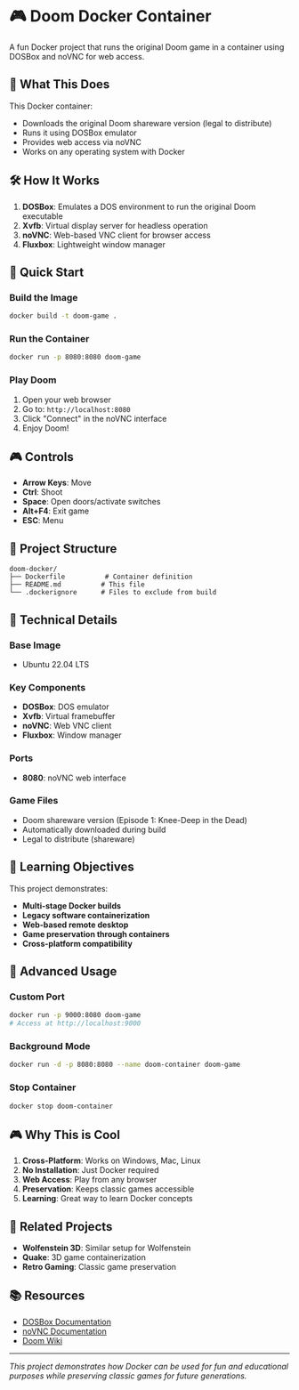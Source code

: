 # 🎮 Doom Docker Container

A fun Docker project that runs the original Doom game in a container using DOSBox and noVNC for web access.

## 🚀 **What This Does**

This Docker container:
- Downloads the original Doom shareware version (legal to distribute)
- Runs it using DOSBox emulator
- Provides web access via noVNC
- Works on any operating system with Docker

## 🛠️ **How It Works**

1. **DOSBox**: Emulates a DOS environment to run the original Doom executable
2. **Xvfb**: Virtual display server for headless operation
3. **noVNC**: Web-based VNC client for browser access
4. **Fluxbox**: Lightweight window manager

## 🎯 **Quick Start**

### **Build the Image**
```bash
docker build -t doom-game .
```

### **Run the Container**
```bash
docker run -p 8080:8080 doom-game
```

### **Play Doom**
1. Open your web browser
2. Go to: `http://localhost:8080`
3. Click "Connect" in the noVNC interface
4. Enjoy Doom!

## 🎮 **Controls**

- **Arrow Keys**: Move
- **Ctrl**: Shoot
- **Space**: Open doors/activate switches
- **Alt+F4**: Exit game
- **ESC**: Menu

## 📁 **Project Structure**

```
doom-docker/
├── Dockerfile          # Container definition
├── README.md          # This file
└── .dockerignore      # Files to exclude from build
```

## 🔧 **Technical Details**

### **Base Image**
- Ubuntu 22.04 LTS

### **Key Components**
- **DOSBox**: DOS emulator
- **Xvfb**: Virtual framebuffer
- **noVNC**: Web VNC client
- **Fluxbox**: Window manager

### **Ports**
- **8080**: noVNC web interface

### **Game Files**
- Doom shareware version (Episode 1: Knee-Deep in the Dead)
- Automatically downloaded during build
- Legal to distribute (shareware)

## 🎯 **Learning Objectives**

This project demonstrates:
- **Multi-stage Docker builds**
- **Legacy software containerization**
- **Web-based remote desktop**
- **Game preservation through containers**
- **Cross-platform compatibility**

## 🚀 **Advanced Usage**

### **Custom Port**
```bash
docker run -p 9000:8080 doom-game
# Access at http://localhost:9000
```

### **Background Mode**
```bash
docker run -d -p 8080:8080 --name doom-container doom-game
```

### **Stop Container**
```bash
docker stop doom-container
```

## 🎮 **Why This is Cool**

1. **Cross-Platform**: Works on Windows, Mac, Linux
2. **No Installation**: Just Docker required
3. **Web Access**: Play from any browser
4. **Preservation**: Keeps classic games accessible
5. **Learning**: Great way to learn Docker concepts

## 🔗 **Related Projects**

- **Wolfenstein 3D**: Similar setup for Wolfenstein
- **Quake**: 3D game containerization
- **Retro Gaming**: Classic game preservation

## 📚 **Resources**

- [DOSBox Documentation](https://www.dosbox.com/wiki/)
- [noVNC Documentation](https://github.com/novnc/noVNC)
- [Doom Wiki](https://doomwiki.org/)

---

*This project demonstrates how Docker can be used for fun and educational purposes while preserving classic games for future generations.* 